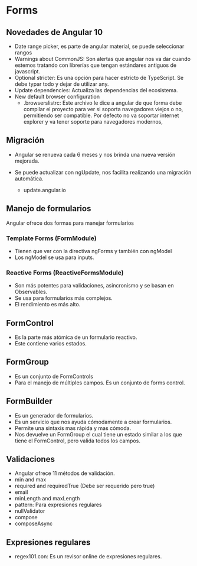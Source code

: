 # Forms

## Novedades de Angular 10

* Date range picker, es parte de angular material, se puede seleccionar rangos
* Warnings about CommonJS: Son alertas que angular nos va dar cuando estemos tratando con librerías que tengan estándares antiguos de javascript.
* Optional stricter: Es una opción para hacer estricto de TypeScript. Se debe typar todo y dejar de utilizar any.
* Update dependencies: Actualiza las dependencias del ecosistema.
* New default browser configuration
  * .browserslistrc: Este archivo le dice a angular de que forma debe compilar el proyecto para ver si soporta navegadores viejos o no, permitiendo ser compatible. Por defecto no va soportar internet explorer y va tener soporte para navegadores modernos,

## Migración

* Angular se renueva cada 6 meses y nos brinda una nueva versión mejorada.

* Se puede actualizar con ngUpdate, nos facilita realizando una migración automática.

  * update.angular.io


## Manejo de formularios

Angular ofrece dos formas para manejar formularios

### Template Forms  (FormModule)

* Tienen que ver con la directiva ngForms y también con ngModel
* Los ngModel se usa para inputs.

### Reactive Forms  (ReactiveFormsModule)

* Son más potentes para validaciones, asincronismo y se basan en Observables.
* Se usa para formularios más complejos.
* El rendimiento es más alto.

## FormControl 

* Es la parte más atómica de un formulario reactivo.
* Este contiene varios estados.

## FormGroup

* Es un conjunto de FormControls
* Para el manejo de múltiples campos. Es un conjunto de forms control.

## FormBuilder

* Es un generador de formularios.
* Es un servicio que nos ayuda cómodamente a crear formularios.
* Permite una sintaxis mas rápida y mas cómoda.
* Nos devuelve un FormGroup el cual tiene un estado similar a los que tiene el FormControl, pero valida todos los campos.

## Validaciones

* Angular ofrece 11 métodos de validación.
* min and max
* required and requiredTrue (Debe ser requerido pero true)
* email
* minLength and maxLength
* pattern: Para expresiones regulares
* nullValidator
* compose
* composeAsync

## Expresiones regulares

* regex101.con: Es un revisor online de expresiones regulares.





